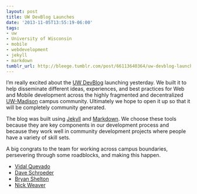 ```yaml
---
layout: post
title: UW DevBlog Launches
date: '2013-11-05T13:55:19-06:00'
tags:
- uw
- University of Wisconsin
- mobile
- webdevelopment
- jekyll
- markdown
tumblr_url: http://bleege.tumblr.com/post/66113640364/uw-devblog-launches
---
```

I’m really excited about the [UW DevBlog](http://devblog.uc.wisc.edu/) launching yesterday.  We built it to help disseminate different ideas, experiences, and best practices for Web and Mobile development across the highly fragmented and decentralized [UW-Madison](http://www.wisc.edu/) campus community.  Ultimately we hope to open it up so that it will be completely community generated.

The blog was built using [Jekyll](https://jekyllrb.com/) and [Markdown](https://daringfireball.net/projects/markdown/).  We choose these tools because they are key components in our development process and because they work well in community development projects where people have a variety of skill sets.

A big congrats to the team for working across campus boundaries, persevering through some roadblocks, and making this happen.

* [Vidal Quevado](https://twitter.com/VidalQuevedo)
* [Dave Schroeder](https://twitter.com/DaveSchroeder)
* [Bryan Shelton](https://twitter.com/bshelton229)
* [Nick Weaver](https://twitter.com/nickweaver)

